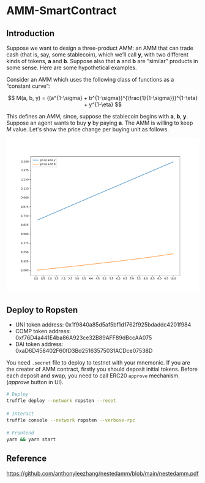 # AMM-SmartContract


## Introduction

Suppose we want to design a three-product AMM: an AMM that can trade cash (that is, say, some stablecoin), which we’ll call **y**, with two different kinds of tokens, **a** and **b**. Suppose also that **a** and **b** are “similar” products in some sense. Here are some hypothetical examples.

Consider an AMM which uses the following class of functions as a “constant curve”:

$$ M(a, b, y) = ((a^{1-\sigma} + b^{1-\sigma})^{\frac{1}{1-\sigma}})^{1-\eta} + y^{1-\eta} $$

This defines an AMM, since, suppose the stablecoin begins with **a**, **b**, **y**. Suppose an agent wants to buy **y** by paying **a**.
The AMM is willing to keep *M* value. Let's show the price change per buying unit as follows.

<p align="center">
  <img src="./Analyze/price_chart.png" />
</p>

## Deploy to Ropsten

- UNI token address: 0x1f9840a85d5af5bf1d1762f925bdaddc4201f984
- COMP token address: 0xf76D4a441E4ba86A923ce32B89AFF89dBccAA075
- DAI token address: 0xaD6D458402F60fD3Bd25163575031ACDce07538D

You need `.secret` file to deploy to testnet with your mnemonic.
If you are the creater of AMM contract, firstly you should deposit initial tokens. 
Before each deposit and swap, you need to call ERC20 `approve` mechanism. (*approve* button in UI).


```bash
# Deploy
truffle deploy --network ropsten --reset

# Interact
truffle console --network ropsten --verbose-rpc

# Frontend
yarn && yarn start
```

## Reference 

https://github.com/anthonyleezhang/nestedamm/blob/main/nestedamm.pdf

